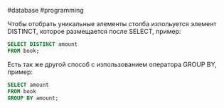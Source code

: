 #database #programming 

Чтобы отобрать уникальные элементы столба изпольуется элемент DISTINCT, которое размещается после SELECT, пример:

```SQL
SELECT DISTINCT amount
FROM book;
```


Есть так же другой способ с изпользованием оператора GROUP BY, пример:

```SQL
SELECT amount
FROM book
GROUP BY amount;
```

